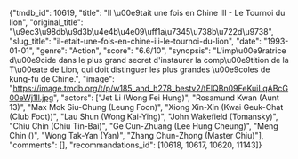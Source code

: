 {"tmdb_id": 10619, "title": "Il \u00e9tait une fois en Chine III - Le Tournoi du lion", "original_title": "\u9ec3\u98db\u9d3b\u4e4b\u4e09\uff1a\u7345\u738b\u722d\u9738", "slug_title": "il-etait-une-fois-en-chine-iii-le-tournoi-du-lion", "date": "1993-01-01", "genre": "Action", "score": "6.6/10", "synopsis": "L'imp\u00e9ratrice d\u00e9cide dans le plus grand secret d'instaurer la comp\u00e9tition de la T\u00eate de Lion, qui doit distinguer les plus grandes \u00e9coles de kung-fu de Chine.", "image": "https://image.tmdb.org/t/p/w185_and_h278_bestv2/tElQBn09FeKuiLqABcG00eWj1ll.jpg", "actors": ["Jet Li (Wong Fei Hung)", "Rosamund Kwan (Aunt 13)", "Max Mok Siu-Chung (Leung Foon)", "Xiong Xin-Xin (Kwai Geuk-Chat (Club Foot))", "Lau Shun (Wong Kai-Ying)", "John Wakefield (Tomansky)", "Chiu Chin (Chiu Tin-Bai)", "Ge Cun-Zhuang (Lee Hung Cheung)", "Meng Chin ()", "Wong Tak-Yan (Yan)", "Zhang Chun-Zhong (Master Chiu)"], "comments": [], "recommandations_id": [10618, 10617, 10620, 11143]}